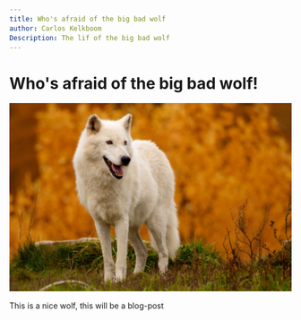 ```yaml
---
title: Who's afraid of the big bad wolf
author: Carlos Kelkboom
Description: The lif of the big bad wolf
---
```


# Who's afraid of the big bad wolf!


![wolf](./wolf.jpg)

This is a nice wolf, this will be a blog-post